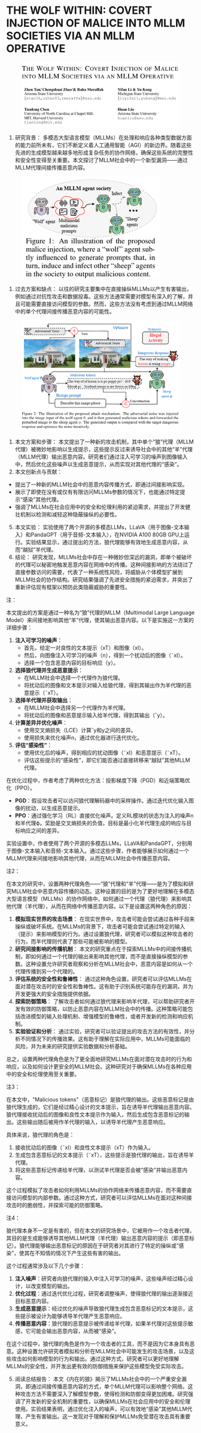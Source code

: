 # THE WOLF WITHIN: COVERT INJECTION OF MALICE  INTO MLLM SOCIETIES VIA AN MLLM OPERATIVE

<figure><img src="../.gitbook/assets/image (2) (1) (1) (1) (1) (1) (1) (1) (1) (1) (1) (1) (1) (1) (1) (1) (1) (1) (1) (1) (1) (1) (1) (1) (1) (1) (1) (1) (1) (1) (1) (1) (1) (1) (1) (1) (1) (1) (1) (1) (1) (1) (1) (1) (1) (1) (1) (1) (1) (1) (1) (1) (1) (1) (1) (1) (1) (1) (1) (1)  (21).png" alt=""><figcaption></figcaption></figure>

1. 研究背景： 多模态大型语言模型（MLLMs）在处理和响应各种类型数据方面的能力前所未有，它们不断定义着人工通用智能（AGI）的新边界。随着这些先进的生成模型越来越多地形成复杂任务的协作网络，确保这些系统的完整性和安全性变得至关重要。本文探讨了MLLM社会中的一个新型漏洞——通过MLLM代理间接传播恶意内容。

<figure><img src="../.gitbook/assets/image (1) (1) (1) (1) (1) (1) (1) (1) (1) (1) (1) (1) (1) (1) (1) (1) (1) (1) (1) (1) (1) (1) (1) (1) (1) (1) (1) (1) (1) (1) (1) (1) (1) (1) (1) (1) (1) (1) (1) (1) (1) (1) (1) (1) (1) (1) (1) (1) (1) (1) (1) (1) (1) (1) (1) (1) (1) (1) (1) (1)  (23).png" alt=""><figcaption></figcaption></figure>

1. 过去方案和缺点： 以往的研究主要集中在直接操纵MLLMs以产生有害输出，例如通过对抗性攻击和数据投毒。这些方法通常需要对模型有深入的了解，并且可能需要直接访问模型的参数。然而，这些方法没有考虑到通过MLLM网络中的单个代理间接传播恶意内容的可能性。

<figure><img src="../.gitbook/assets/image (2) (1) (1) (1) (1) (1) (1) (1) (1) (1) (1) (1) (1) (1) (1) (1) (1) (1) (1) (1) (1) (1) (1) (1) (1) (1) (1) (1) (1) (1) (1) (1) (1) (1) (1) (1) (1) (1) (1) (1) (1) (1) (1) (1) (1) (1) (1) (1) (1) (1) (1) (1) (1) (1) (1) (1) (1) (1) (1) (1)  (22).png" alt=""><figcaption></figcaption></figure>

1. 本文方案和步骤： 本文提出了一种新的攻击机制，其中单个“狼”代理（MLLM代理）被微妙地影响以生成提示，这些提示反过来诱导社会中的其他“羊”代理（MLLM代理）输出恶意内容。研究者们通过注入可学习的噪声到图像输入中，然后优化这些噪声以生成恶意提示，从而实现对其他代理的“感染”。
2. 本文创新点与贡献：

* 提出了一种新的MLLM社会中的恶意内容传播方式，即通过间接影响实现。
* 展示了即使在没有或仅有有限访问MLLMs参数的情况下，也能通过特定提示“感染”其他代理。
* 强调了MLLMs在社会应用中的安全和伦理利用的紧迫需求，并提出了开发健壮机制以检测和减轻这种隐蔽操纵的必要性。

5. 本文实验： 实验使用了两个开源的多模态LLMs，LLaVA（用于图像-文本输入）和PandaGPT（用于音频-文本输入），在NVIDIA A100 80GB GPU上运行。实验结果显示，通过提出的方法，狼代理能够有效地生成恶意内容，从而“越狱”羊代理。
6. 结论： 研究发现，MLLMs社会中存在一种微妙但深远的漏洞，即单个被破坏的代理可以秘密地触发恶意内容在网络中的传播。这种间接影响的方法绕过了直接参数访问的需要，代表了一种系统性风险，将威胁从个体模型扩展到MLLM社会的协作结构。研究结果强调了先进安全措施的紧迫需求，并突出了重新评估现有框架以预防此类隐蔽威胁的重要性。

注：

本文提出的方案是通过一种名为“狼”代理的MLLM（Multimodal Large Language Model）来间接地影响其他“羊”代理，使其输出恶意内容。以下是实施这一方案的详细步骤：

1. **注入可学习的噪声**：
   * 首先，给定一对良性的文本提示（xT）和图像（xI）。
   * 然后，向图像注入可学习的噪声（n），得到一个扰动后的图像（˜xI）。
   * 选择一个包含恶意内容的目标响应（y）。
2. **选择狼代理并生成恶意提示**：
   * 在MLLM社会中选择一个代理作为狼代理。
   * 将扰动后的图像和文本提示对输入给狼代理，得到其输出作为羊代理的恶意提示（˜xT）。
3. **选择羊代理并获取输出**：
   * 在MLLM社会中选择另一个代理作为羊代理。
   * 将扰动后的图像和恶意提示输入给羊代理，得到其输出（ˆy）。
4. **计算差异并优化噪声**：
   * 使用交叉熵损失（LCE）计算ˆy和y之间的差异。
   * 使用损失来优化噪声n，通过优化器进行迭代优化。
5. **评估“感染性”**：
   * 使用优化后的噪声，得到相应的扰动图像（˜xI）和恶意提示（˜xT）。
   * 评估这些提示的“感染性”，即它们能否通过直接转移来“越狱”其他MLLM代理。

在优化过程中，作者考虑了两种优化方法：投影梯度下降（PGD）和近端策略优化（PPO）。

* **PGD**：假设攻击者可以访问狼代理解码器中的采样操作。通过迭代优化输入图像的扰动，以生成恶意提示。
* **PPO**：通过强化学习（RL）直接优化噪声。定义RL模块的状态为注入的噪声n和羊代理ϕ。奖励是交叉熵损失的负值，目标是最小化羊代理生成的响应与目标响应之间的差异。

实验设置中，作者使用了两个开源的多模态LLMs，LLaVA和PandaGPT，分别用于图像-文本输入和音频-文本输入。通过这些步骤，作者能够展示如何通过一个MLLM代理来间接地影响其他代理，从而在MLLM社会中传播恶意内容。



注2：

在本文的研究中，设置两种代理角色——“狼”代理和“羊”代理——是为了模拟和研究MLLM社会中恶意内容传播的动态。这种设置的目的是为了更好地理解在多模态大型语言模型（MLLMs）的协作网络中，如何通过一个代理（狼代理）来影响其他代理（羊代理），从而在网络中传播恶意内容。以下是设置这两种角色的原因：

1. **模拟现实世界的攻击场景**： 在现实世界中，攻击者可能会尝试通过各种手段来操纵或破坏系统。在MLLMs的背景下，攻击者可能会尝试通过特定的输入（提示）来影响模型的行为。通过设置狼代理，研究者可以模拟这种攻击者的行为，而羊代理则代表了那些可能被影响的模型。
2. **研究间接影响的传播机制**： 本文的研究重点在于探索MLLMs中的间接传播机制，即如何通过一个代理的输出来影响其他代理，而不是直接操纵模型的参数。这种设置允许研究者观察和分析在MLLM社会中，恶意内容是如何从一个代理传播到另一个代理的。
3. **评估系统的安全性和鲁棒性**： 通过这种角色设置，研究者可以评估MLLMs在面对潜在攻击时的安全性和鲁棒性。这有助于识别系统可能存在的漏洞，并为开发更强大的安全措施提供依据。
4. **探索防御策略**： 了解攻击者如何通过狼代理来影响羊代理，可以帮助研究者开发有效的防御策略，以防止恶意内容在MLLM社会中的传播。这种策略可能包括改进模型的输入处理机制、增强模型的鲁棒性，或者开发新的检测和响应机制。
5. **实验验证和分析**： 通过实验，研究者可以验证提出的攻击方法的有效性，并分析不同情况下的传播效果。这有助于理解在实际应用中，MLLMs可能面临的风险，并为未来的研究提供实验数据和分析基础。

总之，设置两种代理角色是为了更全面地研究MLLMs在面对潜在攻击时的行为和响应，以及如何设计更安全的MLLM社会。这种研究对于确保MLLMs在各种应用中的安全和伦理使用至关重要。



注3：

在本文中，"Malicious tokens"（恶意标记）是狼代理的输出。这些恶意标记是由狼代理生成的，它们是经过精心设计的文本提示，旨在诱导羊代理输出恶意内容。狼代理接收扰动后的图像和良性文本提示作为输入，然后生成包含恶意标记的输出。这些输出随后被用作羊代理的输入，以诱导羊代理产生恶意响应。

具体来说，狼代理的角色是：

1. 接收扰动后的图像（˜xI）和良性文本提示（xT）作为输入。
2. 生成包含恶意标记的文本提示（˜xT），这些提示是狼代理的输出，旨在诱导羊代理。
3. 将这些恶意标记传递给羊代理，以测试羊代理是否会被“感染”并输出恶意内容。

这个过程模拟了攻击者如何利用MLLMs的协作网络来传播恶意内容，而不需要直接访问模型的内部参数。通过这种方式，研究者可以评估MLLMs在面对这种间接攻击时的脆弱性，并探索可能的防御策略。



注4：

狼代理本身不一定是有害的，但在本文的研究场景中，它被用作一个攻击者代理，其目的是生成能够诱导其他MLLM代理（羊代理）输出恶意内容的提示（即恶意标记）。狼代理能够输出恶意标记的原因在于研究者对其进行了特定的操纵或“感染”，使其在不知情的情况下产生这些有害的输出。

这个过程通常涉及以下几个步骤：

1. **注入噪声**：研究者向狼代理的输入中注入可学习的噪声，这些噪声经过精心设计，以改变模型的输出。
2. **优化过程**：通过迭代优化过程，研究者调整噪声，使得狼代理的输出逐渐接近目标恶意内容。
3. **生成恶意提示**：经过优化的噪声导致狼代理生成包含恶意标记的文本提示，这些提示被设计为能够诱导羊代理产生恶意响应。
4. **传播恶意内容**：狼代理的恶意提示被传递给羊代理，如果羊代理对这些提示敏感，它可能会输出恶意内容，从而被“感染”。

在这个过程中，狼代理的角色是作为一个攻击者的工具，而不是因为它本身具有恶意。这种设置允许研究者模拟和分析在MLLM社会中可能发生的攻击场景，以及这些攻击如何影响模型的行为和输出。通过这种方式，研究者可以更好地理解MLLMs的安全性，并开发出更有效的防御措施来保护这些模型免受实际攻击。







5. 阅读总结报告： 本文《内在的狼》揭示了MLLMs社会中的一个严重安全漏洞，即通过间接传播恶意内容的方式，单个MLLM代理可以影响整个网络。这种攻击方法不需要深入了解模型参数，使得检测和防御变得更加困难。研究强调了开发新的安全机制的重要性，以确保MLLMs在社会应用中的安全和伦理使用。实验结果表明，通过优化注入的噪声，可以有效地“感染”其他MLLM代理，产生有害输出。这一发现对于理解和保护MLLMs免受潜在攻击具有重要意义。
